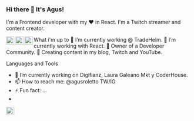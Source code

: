 ### Hi there 👋 It's Agus!
I'm a Frontend developer with my ♥ in React. I'm a Twitch streamer and content creator.

<a href="https://twitter.com/agusroletto" rel="nofollow">
<img align="left" alt="Agustin roletto Twitter" width="22px" src="https://camo.githubusercontent.com/b9360e89d2cadaa375c82ee8913bef6cd4fe4e5a9070855f3b03960ad021688b/68747470733a2f2f69636f6e67722e616d2f666f6e74617765736f6d652f747769747465722e7376673f73697a653d31323826636f6c6f723d373063386666" data-canonical-src="https://icongr.am/fontawesome/twitter.svg?size=128&amp;color=70c8ff" style="max-width:100%;">
</a>
<a href="https://ar.linkedin.com/in/agustinrolettomktdigital" rel="nofollow">
<img align="left" alt="Agustin Roletto Linkedin" width="22px" src="https://camo.githubusercontent.com/44af6acd7bf513fc85e1e971d35b52b218aa6ec5efbc7a6f508a10ab6eb2f9e6/68747470733a2f2f69636f6e67722e616d2f666f6e74617765736f6d652f6c696e6b6564696e2e7376673f73697a653d31323826636f6c6f723d373063386666" data-canonical-src="https://icongr.am/fontawesome/linkedin.svg?size=128&amp;color=70c8ff" style="max-width:100%;">
</a>
<a href="https://www.instagram.com/agusroletto/" rel="nofollow">
<img align="left" alt="Agustin Roletto Instagram" width="22px" src="https://camo.githubusercontent.com/8cac70bd2986c740811f17e456b28f94652af047d94760dc4045bf1e0152f0f9/68747470733a2f2f69636f6e67722e616d2f666f6e74617765736f6d652f696e7374616772616d2e7376673f73697a653d31323826636f6c6f723d373063386666" data-canonical-src="https://icongr.am/fontawesome/instagram.svg?size=128&amp;color=70c8ff" style="max-width:100%;">
</a>

What i'm up to
🔭 I’m currently working @ TradeHelm.
🌱 I’m currently working with React.
👯 Owner of a Developer Community.
💬 Creating content in my blog, Twitch and YouTube.

Languages and Tools
    
- 🔭 I’m currently working on Digifianz, Laura Galeano Mkt y CoderHouse.
- 📫 How to reach me: @agusroletto TW/IG
- ⚡ Fun fact: ...
- <a href="https://twitch.gonzalopozzo.com" rel="nofollow">
<img align="left" alt="Gonzalo Pozzo Twitch" width="22px" src="https://camo.githubusercontent.com/e99cadb36ebc183c81a99355bb203a545c493ccddc704cc0961bd653704d3b4d/68747470733a2f2f69636f6e67722e616d2f666f6e74617765736f6d652f7477697463682e7376673f73697a653d31323826636f6c6f723d373063386666" data-canonical-src="https://icongr.am/fontawesome/twitch.svg?size=128&amp;color=70c8ff" style="max-width:100%;">
</a>


